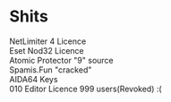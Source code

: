 # Shits


NetLimiter 4 Licence<br>Eset Nod32 Licence<br>Atomic Protector "9" source<br>Spamis.Fun "cracked"<br>AIDA64 Keys<br>010 Editor Licence 999 users(Revoked) :(
